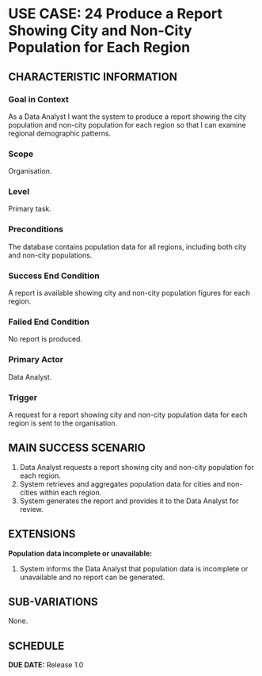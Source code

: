 # USE CASE: 24 Produce a Report Showing City and Non-City Population for Each Region

## CHARACTERISTIC INFORMATION

### Goal in Context
As a Data Analyst I want the system to produce a report showing the city population and non-city population for each region so that I can examine regional demographic patterns.

### Scope
Organisation.

### Level
Primary task.

### Preconditions
The database contains population data for all regions, including both city and non-city populations.

### Success End Condition
A report is available showing city and non-city population figures for each region.

### Failed End Condition
No report is produced.

### Primary Actor
Data Analyst.

### Trigger
A request for a report showing city and non-city population data for each region is sent to the organisation.

## MAIN SUCCESS SCENARIO
1. Data Analyst requests a report showing city and non-city population for each region.
2. System retrieves and aggregates population data for cities and non-cities within each region.
3. System generates the report and provides it to the Data Analyst for review.

## EXTENSIONS
**Population data incomplete or unavailable:**
1. System informs the Data Analyst that population data is incomplete or unavailable and no report can be generated.

## SUB-VARIATIONS
None.

## SCHEDULE
**DUE DATE:** Release 1.0
